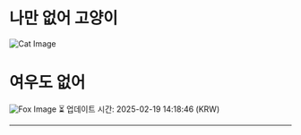 
# 나만 없어 고양이

![Cat Image](https://30.media.tumblr.com/tumblr_krvwsxKwz51qa9hjso1_1280.png)

# 여우도 없어
![Fox Image](https://randomfox.ca/images/60.jpg)
⏳ 업데이트 시간: 2025-02-19 14:18:46 (KRW)

---
